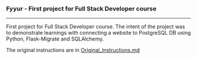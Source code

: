 ### Fyyur - First project for Full Stack Developer course
-----
First project for Full Stack Developer course. The intent of the project was to demonstrate learnings with connecting a website to PostgreSQL DB using Python, Flask-Migrate and SQLAlchemy.

The original instructions are in [Original_Instructions.md](https://github.com/marq-oh/fsdn-p1/blob/master/Original%20Instructions.md)
